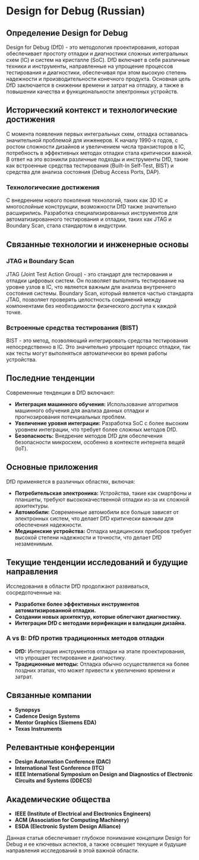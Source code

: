 # Design for Debug (Russian)

## Определение Design for Debug

Design for Debug (DfD) - это методология проектирования, которая обеспечивает простоту отладки и диагностики сложных интегральных схем (IC) и систем на кристалле (SoC). DfD включает в себя различные техники и инструменты, направленные на упрощение процессов тестирования и диагностики, обеспечивая при этом высокую степень надежности и производительности конечного продукта. Основная цель DfD заключается в снижении времени и затрат на отладку, а также в повышении качества и функциональности электронных устройств.

## Исторический контекст и технологические достижения

С момента появления первых интегральных схем, отладка оставалась значительной проблемой для инженеров. К началу 1990-х годов, с ростом сложности дизайнов и увеличением числа транзисторов в IC, потребность в эффективных методах отладки стала критически важной. В ответ на это возникли различные подходы и инструменты DfD, такие как встроенные средства тестирования (Built-In Self-Test, BIST) и средства для анализа состояния (Debug Access Ports, DAP).

### Технологические достижения

С внедрением нового поколения технологий, таких как 3D IC и многослойные конструкции, возможности DfD также значительно расширились. Разработка специализированных инструментов для автоматизированного тестирования и отладки, таких как JTAG и Boundary Scan, стала стандартом в индустрии.

## Связанные технологии и инженерные основы

### JTAG и Boundary Scan

JTAG (Joint Test Action Group) - это стандарт для тестирования и отладки цифровых систем. Он позволяет выполнять тестирование на уровне узлов в IC, что является важным для анализа внутреннего состояния системы. Boundary Scan, который является частью стандарта JTAG, позволяет проверять целостность соединений между компонентами без необходимости физического доступа к каждой точке.

### Встроенные средства тестирования (BIST)

BIST - это метод, позволяющий интегрировать средства тестирования непосредственно в IC. Это значительно упрощает процесс отладки, так как тесты могут выполняться автоматически во время работы устройства.

## Последние тенденции

Современные тенденции в DfD включают:

- **Интеграция машинного обучения:** Использование алгоритмов машинного обучения для анализа данных отладки и прогнозирования потенциальных проблем.
- **Увеличение уровня интеграции:** Разработка SoC с более высоким уровнем интеграции, что требует более сложных методов DfD.
- **Безопасность:** Внедрение методов DfD для обеспечения безопасности микросхем, особенно в контексте интернета вещей (IoT).

## Основные приложения

DfD применяется в различных областях, включая:

- **Потребительская электроника:** Устройства, такие как смартфоны и планшеты, требуют высококачественной отладки из-за их сложной архитектуры.
- **Автомобили:** Современные автомобили все больше зависят от электронных систем, что делает DfD критически важным для обеспечения надежности.
- **Медицинские устройства:** Отладка медицинских приборов требует высокой степени надежности и точности, что делает DfD незаменимым.

## Текущие тенденции исследований и будущие направления

Исследования в области DfD продолжают развиваться, сосредоточенные на:

- **Разработке более эффективных инструментов автоматизированной отладки.**
- **Создании новых архитектур, которые облегчают диагностику.**
- **Интеграции DfD с методами верификации и валидации дизайна.**

### A vs B: DfD против традиционных методов отладки

- **DfD:** Интеграция инструментов отладки на этапе проектирования, что упрощает тестирование и диагностику.
- **Традиционные методы:** Отладка обычно осуществляется на более поздних этапах, что может привести к увеличению времени и затрат.

## Связанные компании

- **Synopsys**
- **Cadence Design Systems**
- **Mentor Graphics (Siemens EDA)**
- **Texas Instruments**

## Релевантные конференции

- **Design Automation Conference (DAC)**
- **International Test Conference (ITC)**
- **IEEE International Symposium on Design and Diagnostics of Electronic Circuits and Systems (DDECS)**

## Академические общества

- **IEEE (Institute of Electrical and Electronics Engineers)**
- **ACM (Association for Computing Machinery)**
- **ESDA (Electronic System Design Alliance)**

Данная статья обеспечивает глубокое понимание концепции Design for Debug и ее ключевых аспектов, а также освещает текущие и будущие направления исследований в этой важной области.